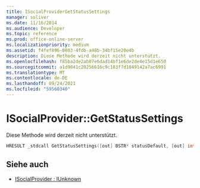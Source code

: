 ```yaml
---
title: ISocialProviderGetStatusSettings
manager: soliver
ms.date: 11/16/2014
ms.audience: Developer
ms.topic: reference
ms.prod: office-online-server
ms.localizationpriority: medium
ms.assetid: f4fef896-0803-4fdb-a40b-34bf15e20e4b
description: Diese Methode wird derzeit nicht unterstützt.
ms.openlocfilehash: f85ba2de2ab07e6dad14bf1e6de2de4e15d1e650
ms.sourcegitcommit: a1d9041c20256616c9c183f7d1049142a7ac6991
ms.translationtype: MT
ms.contentlocale: de-DE
ms.lasthandoff: 09/24/2021
ms.locfileid: "59560340"
---
```

# <a name="isocialprovidergetstatussettings"></a>ISocialProvider::GetStatusSettings

Diese Methode wird derzeit nicht unterstützt. 
  
```cpp
HRESULT _stdcall GetStatusSettings([out] BSTR* statusDefault, [out] int* maxStatusLength);
```

## <a name="see-also"></a>Siehe auch

- [ISocialProvider : IUnknown](isocialprovideriunknown.md)

